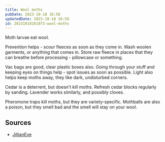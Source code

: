 ```yaml
---
title: Wool moths
pubDate: 2023-10-18 16:58
updatedDate: 2023-10-18 16:58
id: 20231018161073-wool-moths
---
```

Moth larvae eat wool.

Prevention helps - scour fleeces as soon as they come in. Wash woolen garments, or anything that comes in. Store raw fleece in places that they can breathe before processing - pillowcase or something. 

Vac bags are good, clear plastic boxes also. Going through your stuff and keeping eyes on things help - spot issues as soon as possible. Light also helps keep moths away, they like dark, undisturbed corners.

Cedar is a deterrent, but doesn't kill moths. Refresh cedar blocks regularly by sanding. Lavender works similarly, and possibly cloves.

Pheromone traps kill moths, but they are variety-specific. Mothballs are also a poison, but they smell bad and the smell will stay on your wool.

## Sources
- [JillianEve](https://www.youtube.com/watch?v=jR7f9IvpRYw)
